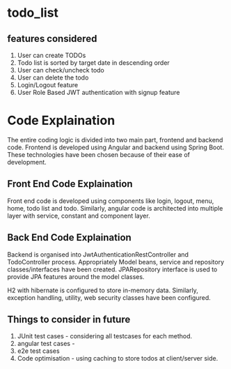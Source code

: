 # todo_list


## features considered
1. User can create TODOs
2. Todo list is sorted by target date in descending order
3. User can check/uncheck todo
4. User can delete the todo
5. Login/Logout feature
6. User Role Based JWT authentication with signup feature

# Code Explaination

The entire coding logic is divided into two main part, frontend and backend code. Frontend is developed using Angular and backend using Spring Boot. These technologies have been chosen because of their ease of development.

## Front End Code Explaination
Front end code is developed using components like login, logout, menu, home, todo list and todo.
Similarly, angular code is architected into multiple layer with service, constant and component layer.

## Back End Code Explaination
Backend is organised into JwtAuthenticationRestController and TodoController process. Appropriately Model beans, service and repository classes/interfaces have been created. JPARepository interface is used to provide JPA features around the model classes.

H2 with hibernate is configured to store in-memory data.
Similarly, exception handling, utility, web security classes have been configured.

## Things to consider in future
1. JUnit test cases - considering all testcases for each method.
2. angular test cases - 
3. e2e test cases 
4. Code optimisation - using caching to store todos at client/server side.

